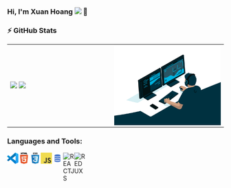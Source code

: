 ### Hi, I'm Xuan Hoang <img src="https://media.giphy.com/media/hvRJCLFzcasrR4ia7z/giphy.gif" width="25px"> 🌱 


### :zap: GitHub Stats

<table>
<tr>
  <td width="48%">
    <img src="https://github-readme-stats.vercel.app/api?username=xhoang0509&show_icons=true&theme=dracula&hide=contribs,issues&hide_border=true" />
    <img src="https://github-readme-stats.vercel.app/api/top-langs/?username=xhoang0509&layout=compact&show_icons=true&theme=dracula&hide_border=true" />
  </td>
  <td width="52%"><img alt="gif" align="right" src=".github/assets/coding.gif"/></td>
</tr>
<table>

### Languages and Tools:

<img align="left" alt="Visual Studio Code" width="26px" src="https://raw.githubusercontent.com/github/explore/80688e429a7d4ef2fca1e82350fe8e3517d3494d/topics/visual-studio-code/visual-studio-code.png" />
<img align="left" alt="HTML5" width="26px" src="https://raw.githubusercontent.com/github/explore/80688e429a7d4ef2fca1e82350fe8e3517d3494d/topics/html/html.png" />
<img align="left" alt="CSS3" width="26px" src="https://raw.githubusercontent.com/github/explore/80688e429a7d4ef2fca1e82350fe8e3517d3494d/topics/css/css.png" />
<img align="left" alt="JavaScript" width="26px" src="https://raw.githubusercontent.com/github/explore/80688e429a7d4ef2fca1e82350fe8e3517d3494d/topics/javascript/javascript.png" />
<img align="left" alt="SQL" width="26px" src="https://raw.githubusercontent.com/github/explore/80688e429a7d4ef2fca1e82350fe8e3517d3494d/topics/sql/sql.png" />
<img align="left" alt="REACTJS" width="26px" src="https://raw.githubusercontent.com/rahul-jha98/github_readme_icons/main/language_and_tools/square/react/react.svg" />
<img align="left" alt="REDUX" width="26px" src="https://raw.githubusercontent.com/reduxjs/redux/master/logo/favicon.ico" />
